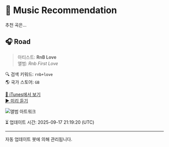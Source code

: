 
# 🎵 Music Recommendation

추천 곡은...

## 🎧 Road  
> 아티스트: **RnB Love**  
> 앨범: _Rnb First Love_  

🔍 검색 키워드: `rnb+love`  
🌎 국가 스토어: `GB`

[🔗 iTunes에서 보기](https://music.apple.com/gb/album/road/1671091984?i=1671091989&uo=4)  
[▶️ 미리 듣기](https://audio-ssl.itunes.apple.com/itunes-assets/AudioPreview126/v4/29/77/44/29774419-040b-d1e5-d4ca-2e32a103350a/mzaf_627955217752694125.plus.aac.p.m4a)

![앨범 아트워크](https://is1-ssl.mzstatic.com/image/thumb/Music126/v4/eb/80/60/eb806018-2824-282d-0023-75ba0296480f/cover.jpg/100x100bb.jpg)

⏳ 업데이트 시간: 2025-09-17 21:19:20 (UTC)

---
자동 업데이트 봇에 의해 관리됩니다.
